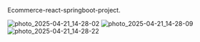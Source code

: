 Ecommerce-react-springboot-project.


![photo_2025-04-21_14-28-02](https://github.com/user-attachments/assets/0983e8e2-e8b4-41ae-9329-ac9e7ee56e3a)
![photo_2025-04-21_14-28-09](https://github.com/user-attachments/assets/fcd85670-18f4-4e64-92f0-67386c46121f)
![photo_2025-04-21_14-28-22](https://github.com/user-attachments/assets/f88a8c19-d1e4-424d-8ff3-fe1e7667212b)
